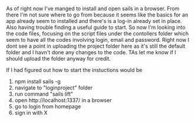 As of right now I've manged to install and open sails in a browser. From there I'm not sure where to go from because it seems like the basics for an app already seem to installed and there's is a log-in already set in place. Also having trouble finding a useful guide to start. So now I'm looking into the code files, focusing on the script files under the contollers folder which seem to have all the codes involving login, email and password. Right now I dont see a point in uploading the project folder here as it's still the default folder 
and I havn't done any changes to the code. TAs let me know if I should upload the folder anyway for credit.

If I had figured out how to start the instuctions would be
1. npm install sails -g
2. navigate to "loginproject" folder
3. run command "sails lift"
4. open http://localhost:1337/ in a browser
5. go to login from homepage
6. sign in with X

